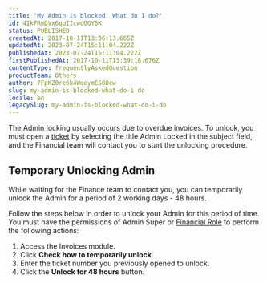 ```yaml
---
title: 'My Admin is blocked. What do I do?'
id: 4IkFRmDVx6quIIcwoOGY6K
status: PUBLISHED
createdAt: 2017-10-11T13:36:13.665Z
updatedAt: 2023-07-24T15:11:04.222Z
publishedAt: 2023-07-24T15:11:04.222Z
firstPublishedAt: 2017-10-11T13:39:18.676Z
contentType: frequentlyAskedQuestion
productTeam: Others
author: 7FpKZ0rc6k4WqeymES80cw
slug: my-admin-is-blocked-what-do-i-do
locale: en
legacySlug: my-admin-is-blocked-what-do-i-do
---
```


The Admin locking usually occurs due to overdue invoices. To unlock, you must open a [ticket](https://support.vtex.com/hc/en-us/requests) by selecting the title Admin Locked in the subject field, and the Financial team will contact you to start the unlocking procedure. 

## Temporary Unlocking Admin

While waiting for the Finance team to contact you, you can temporarily unlock the Admin for a period of 2 working days - 48 hours.

Follow the steps below in order to unlock your Admin for this period of time. You must have the permissions of Admin Super or [Financial Role](https://help.vtex.com/en/tutorial/como-criar-um-perfil-de-acesso-financeiro--717qPtxW3Cy9n5KrReHeVv?locale=en) to perform the following actions:

1. Access the Invoices module.
2. Click **Check how to temporarily unlock**.
3. Enter the ticket number you previously opened to unlock.
4. Click the **Unlock for 48 hours** button.

